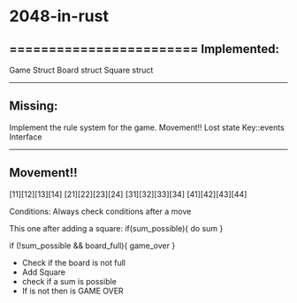 # 2048-in-rust
========================
Implemented:
------------
Game Struct
Board struct
Square struct

-------------
Missing:
-------------
Implement the rule system for the game.
Movement!!
Lost state
Key::events
Interface

-------------
Movement!!
-------------
[11][12][13][14]
[21][22][23][24]
[31][32][33][34]
[41][42][43][44]

Conditions:
Always check conditions after a move

This one after adding a square:
if(sum_possible){
do sum
}

if (!sum_possible && board_full){
game_over
}




* Check if the board is not full 
* Add Square
* check if a sum is possible 
* If is not then is GAME OVER




